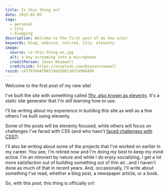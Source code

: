 ```yaml
---
title: Is this thing on?
date: 2022-02-05
tags:
  - personal
  - 11ty
  - blogging
description: Welcome to the first post of my new site!
keywords: blog, website, retired, 11ty, eleventy
image:
  source: is-this-thing-on.jpg
  alt: a boy screaming into a microphone
  creditPerson: Jason Rosewell
  creditLink: https://unsplash.com/@jasonrosewell
rssid: c47797694f08519dd3d613037e90b499
---
```


Welcome to the first post of my new site!

I've built the site with something called [11ty, also known as eleventy](https://www.11ty.dev/). It's a static site generator that I'm still learning how to use.

I'll be writing about my experience in building this site as well as a few others I've built using eleventy.

Some of the posts will be eleventy focused, while others will focus on challenges I've faced with CSS (and who hasn't [faced challenges with CSS?](https://blog.sethcorker.com/what-makes-css-difficult-for-web-developers/)).

I'll also be writing about some of the projects that I've worked on earlier in my career. You see, I'm retired now and I'm doing my best to keep my mind active. I'm an introvert by nature and while I do enjoy socializing, I get a lot more satisfaction out of building something out of thin air...and I haven't done as much of that in recent years. And, occasionally, I'll write about something I've read, whether a blog post, a newspaper article, or a book.

So, with this post, this thing is officially on!
